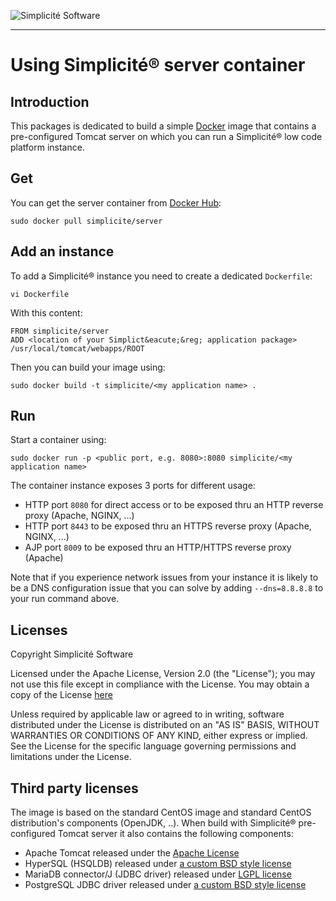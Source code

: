 ![Simplicit&eacute; Software](https://www.simplicite.io/resources/logos/logo250.png)
* * *

Using Simplicit&eacute;&reg; server container
=============================================

Introduction
------------

This packages is dedicated to build a simple [Docker](http://www.docker.com) image that contains a pre-configured
Tomcat server on which you can run a Simplicit&eacute;&reg; low code platform instance.

Get
---

You can get the server container from [Docker Hub](https://registry.hub.docker.com/u/simplicite/server/):

	sudo docker pull simplicite/server

Add an instance
---------------

To add a Simplicit&eacute;&reg; instance you need to create a dedicated `Dockerfile`:

	vi Dockerfile

With this content:

```
FROM simplicite/server
ADD <location of your Simplict&eacute;&reg; application package> /usr/local/tomcat/webapps/ROOT
```

Then you can build your image using:

	sudo docker build -t simplicite/<my application name> .

Run
---

Start a container using:

	sudo docker run -p <public port, e.g. 8080>:8080 simplicite/<my application name>

The container instance exposes 3 ports for different usage:

- HTTP port `8080` for direct access or to be exposed thru an HTTP reverse proxy (Apache, NGINX, ...)
- HTTP port `8443` to be exposed thru an HTTPS reverse proxy (Apache, NGINX, ...)
- AJP port `8009` to be exposed thru an HTTP/HTTPS reverse proxy (Apache)

Note that if you experience network issues from your instance it is likely to be a DNS configuration issue
that you can solve by adding `--dns=8.8.8.8` to your run command above.

Licenses
--------

Copyright Simplicit&eacute; Software

Licensed under the Apache License, Version 2.0 (the "License");
you may not use this file except in compliance with the License.
You may obtain a copy of the License [here](http://www.apache.org/licenses/LICENSE-2.0)

Unless required by applicable law or agreed to in writing, software
distributed under the License is distributed on an "AS IS" BASIS,
WITHOUT WARRANTIES OR CONDITIONS OF ANY KIND, either express or implied.
See the License for the specific language governing permissions and
limitations under the License.

Third party licenses
--------------------

The image is based on the standard CentOS image and standard CentOS distribution's components (OpenJDK, ..).
When build with Simplicit&eacute;&reg; pre-configured Tomcat server it also contains the following components:

- Apache Tomcat released under the [Apache License](http://www.apache.org/licenses/LICENSE-2.0)
- HyperSQL (HSQLDB) released under [a custom BSD style license](http://hsqldb.org/web/hsqlLicense.html)
- MariaDB connector/J (JDBC driver) released under [LGPL license](https://www.gnu.org/licenses/lgpl-3.0.en.html)
- PostgreSQL JDBC driver released under [a custom BSD style license](https://jdbc.postgresql.org/about/license.html)
